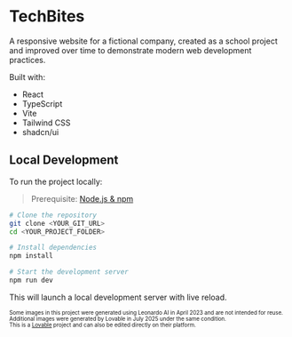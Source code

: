# TechBites

A responsive website for a fictional company, created as a school project and improved over time to demonstrate modern web development practices.

Built with:

- React
- TypeScript
- Vite
- Tailwind CSS
- shadcn/ui

## Local Development

To run the project locally:

> Prerequisite: [Node.js & npm](https://github.com/nvm-sh/nvm#installing-and-updating)

```sh
# Clone the repository
git clone <YOUR_GIT_URL>
cd <YOUR_PROJECT_FOLDER>

# Install dependencies
npm install

# Start the development server
npm run dev
```
This will launch a local development server with live reload.

<sub><sup>Some images in this project were generated using Leonardo AI in April 2023 and are not intended for reuse.
Additional images were generated by Lovable in July 2025 under the same condition.</sup></sub><br>
<sub><sup>This is a [Lovable](https://lovable.dev/) project and can also be edited directly on their platform.</sup></sub>
